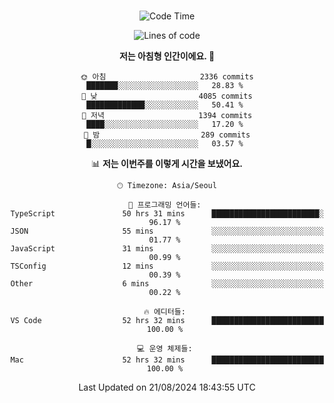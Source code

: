 <div align="center">

<br />

 <!--START_SECTION:waka-->
![Code Time](http://img.shields.io/badge/Code%20Time-3%2C013%20hrs%2037%20mins-blue)

![Lines of code](https://img.shields.io/badge/%EC%A0%80%EB%8A%94%20%EC%97%AC%ED%83%9C%EA%B9%8C%EC%A7%80%20-4.1%20million%20%EC%A4%84%EC%9D%98%20%EC%BD%94%EB%93%9C%EB%A5%BC%20%EC%9E%91%EC%84%B1%ED%96%88%EC%96%B4%EC%9A%94.-blue)

**저는 아침형 인간이에요. 🐤** 

```text
🌞 아침                     2336 commits        ███████░░░░░░░░░░░░░░░░░░   28.83 % 
🌆 낮　                     4085 commits        █████████████░░░░░░░░░░░░   50.41 % 
🌃 저녁                     1394 commits        ████░░░░░░░░░░░░░░░░░░░░░   17.20 % 
🌙 밤　                     289 commits         █░░░░░░░░░░░░░░░░░░░░░░░░   03.57 % 
```


📊 **저는 이번주를 이렇게 시간을 보냈어요.** 

```text
🕑︎ Timezone: Asia/Seoul

💬 프로그래밍 언어들: 
TypeScript               50 hrs 31 mins      ████████████████████████░   96.17 % 
JSON                     55 mins             ░░░░░░░░░░░░░░░░░░░░░░░░░   01.77 % 
JavaScript               31 mins             ░░░░░░░░░░░░░░░░░░░░░░░░░   00.99 % 
TSConfig                 12 mins             ░░░░░░░░░░░░░░░░░░░░░░░░░   00.39 % 
Other                    6 mins              ░░░░░░░░░░░░░░░░░░░░░░░░░   00.22 % 

🔥 에디터들: 
VS Code                  52 hrs 32 mins      █████████████████████████   100.00 % 

💻 운영 체제들: 
Mac                      52 hrs 32 mins      █████████████████████████   100.00 % 
```


 Last Updated on 21/08/2024 18:43:55 UTC
<!--END_SECTION:waka-->

</div>
